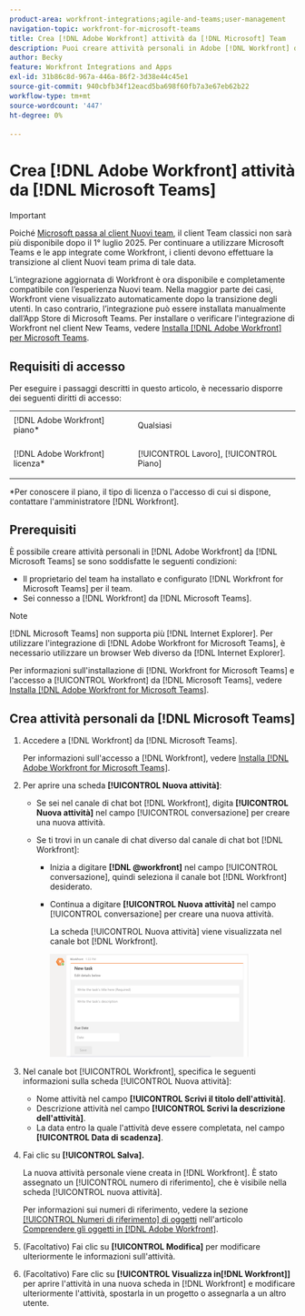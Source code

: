 ```yaml
---
product-area: workfront-integrations;agile-and-teams;user-management
navigation-topic: workfront-for-microsoft-teams
title: Crea [!DNL Adobe Workfront] attività da [!DNL Microsoft] Team
description: Puoi creare attività personali in Adobe [!DNL Workfront] da Microsoft Teams se un proprietario del team ha installato e configurato [!DNL Workfront] Microsoft Teams per il tuo team e hai effettuato l'accesso a Workfront da Microsoft Teams.
author: Becky
feature: Workfront Integrations and Apps
exl-id: 31b86c8d-967a-446a-86f2-3d38e44c45e1
source-git-commit: 940cbfb34f12eacd5ba698f60fb7a3e67eb62b22
workflow-type: tm+mt
source-wordcount: '447'
ht-degree: 0%

---
```


# Crea [!DNL Adobe Workfront] attività da [!DNL Microsoft Teams]

>[!IMPORTANT]
>
>Poiché [Microsoft passa al client Nuovi team](https://learn.microsoft.com/en-us/microsoftteams/teams-classic-client-end-of-availability), il client Team classici non sarà più disponibile dopo il 1° luglio 2025. Per continuare a utilizzare Microsoft Teams e le app integrate come Workfront, i clienti devono effettuare la transizione al client Nuovi team prima di tale data.
>
>L’integrazione aggiornata di Workfront è ora disponibile e completamente compatibile con l’esperienza Nuovi team. Nella maggior parte dei casi, Workfront viene visualizzato automaticamente dopo la transizione degli utenti. In caso contrario, l’integrazione può essere installata manualmente dall’App Store di Microsoft Teams. Per installare o verificare l&#39;integrazione di Workfront nel client New Teams, vedere [Installa [!DNL Adobe Workfront] per Microsoft Teams](/help/quicksilver/workfront-integrations-and-apps/using-workfront-with-microsoft-teams/install-workfront-ms-teams.md).

## Requisiti di accesso

Per eseguire i passaggi descritti in questo articolo, è necessario disporre dei seguenti diritti di accesso:

<table style="table-layout:auto"> 
 <col> 
 <col> 
 <tbody> 
  <tr> 
   <td role="rowheader">[!DNL Adobe Workfront] piano*</td> 
   <td> <p>Qualsiasi</p> </td> 
  </tr> 
  <tr> 
   <td role="rowheader">[!DNL Adobe Workfront] licenza*</td> 
   <td> <p>[!UICONTROL Lavoro], [!UICONTROL Piano]</p> </td> 
  </tr>
 </tbody> 
</table>

&#42;Per conoscere il piano, il tipo di licenza o l&#39;accesso di cui si dispone, contattare l&#39;amministratore [!DNL Workfront].

## Prerequisiti

È possibile creare attività personali in [!DNL Adobe Workfront] da [!DNL Microsoft Teams] se sono soddisfatte le seguenti condizioni:

* Il proprietario del team ha installato e configurato [!DNL Workfront for Microsoft Teams] per il team.
* Sei connesso a [!DNL Workfront] da [!DNL Microsoft Teams].

>[!NOTE]
>
>[!DNL Microsoft Teams] non supporta più [!DNL Internet Explorer]. Per utilizzare l&#39;integrazione di [!DNL Adobe Workfront for Microsoft Teams], è necessario utilizzare un browser Web diverso da [!DNL Internet Explorer].

Per informazioni sull&#39;installazione di [!DNL Workfront for Microsoft Teams] e l&#39;accesso a [!UICONTROL Workfront] da [!DNL Microsoft Teams], vedere [Installa [!DNL Adobe Workfront for Microsoft Teams]](../../workfront-integrations-and-apps/using-workfront-with-microsoft-teams/install-workfront-ms-teams.md).

## Crea attività personali da [!DNL Microsoft Teams]

1. Accedere a [!DNL Workfront] da [!DNL Microsoft Teams].

   Per informazioni sull&#39;accesso a [!DNL Workfront], vedere [Installa [!DNL Adobe Workfront for Microsoft Teams]](../../workfront-integrations-and-apps/using-workfront-with-microsoft-teams/install-workfront-ms-teams.md).

1. Per aprire una scheda **[!UICONTROL Nuova attività]**:

   * Se sei nel canale di chat bot [!DNL Workfront], digita **[!UICONTROL Nuova attività]** nel campo [!UICONTROL conversazione] per creare una nuova attività.
   * Se ti trovi in un canale di chat diverso dal canale di chat bot [!DNL Workfront]:

      * Inizia a digitare **[!DNL @workfront]** nel campo [!UICONTROL conversazione], quindi seleziona il canale bot [!DNL Workfront] desiderato.
      * Continua a digitare **[!UICONTROL Nuova attività]** nel campo [!UICONTROL conversazione] per creare una nuova attività.

        La scheda [!UICONTROL Nuova attività] viene visualizzata nel canale bot [!DNL Workfront].

        ![ms_teams_new_task_card.png](assets/ms-teams-new-task-card-350x181.png)

1. Nel canale bot [!UICONTROL Workfront], specifica le seguenti informazioni sulla scheda [!UICONTROL Nuova attività]:

   * Nome attività nel campo **[!UICONTROL Scrivi il titolo dell&#39;attività]**.
   * Descrizione attività nel campo **[!UICONTROL Scrivi la descrizione dell&#39;attività]**.
   * La data entro la quale l&#39;attività deve essere completata, nel campo **[!UICONTROL Data di scadenza]**.

1. Fai clic su **[!UICONTROL Salva].**

   La nuova attività personale viene creata in [!DNL Workfront]. È stato assegnato un [!UICONTROL numero di riferimento], che è visibile nella scheda [!UICONTROL nuova attività].

   Per informazioni sui numeri di riferimento, vedere la sezione [[!UICONTROL Numeri di riferimento] di oggetti](../../workfront-basics/navigate-workfront/workfront-navigation/understand-objects.md#understanding-reference-numbers-of-objects) nell&#39;articolo [Comprendere gli oggetti in [!DNL Adobe Workfront]](../../workfront-basics/navigate-workfront/workfront-navigation/understand-objects.md).

1. (Facoltativo) Fai clic su **[!UICONTROL Modifica]** per modificare ulteriormente le informazioni sull&#39;attività.
1. (Facoltativo) Fare clic su **[!UICONTROL Visualizza in[!DNL Workfront]]** per aprire l&#39;attività in una nuova scheda in [!DNL Workfront] e modificare ulteriormente l&#39;attività, spostarla in un progetto o assegnarla a un altro utente.
